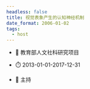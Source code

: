 ```yaml
---
headless: false
title: 视觉表象产生的认知神经机制
date_format: 2006-01-02
tags:
  - host
---
```



- :notebook: 教育部人文社科研究项目

- :stopwatch: 2013-01-01-2017-12-31

- :boy: 主持